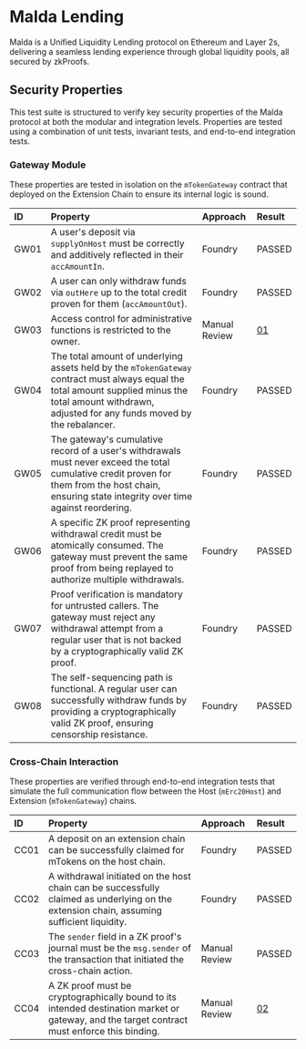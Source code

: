 # Malda Lending

Malda is a Unified Liquidity Lending protocol on Ethereum and Layer 2s,
delivering a seamless lending experience through global liquidity pools, all
secured by zkProofs.

## Security Properties

This test suite is structured to verify key security properties of the Malda
protocol at both the modular and integration levels. Properties are tested using
a combination of unit tests, invariant tests, and end-to-end integration tests.

### Gateway Module

These properties are tested in isolation on the `mTokenGateway` contract that
deployed on the Extension Chain to ensure its internal logic is sound.

| ID   | Property                                                                                                                                                                                                 | Approach      | Result                |
| :--- | :------------------------------------------------------------------------------------------------------------------------------------------------------------------------------------------------------- | :------------ | :-------------------- |
| GW01 | A user's deposit via `supplyOnHost` must be correctly and additively reflected in their `accAmountIn`.                                                                                                   | Foundry       | PASSED                |
| GW02 | A user can only withdraw funds via `outHere` up to the total credit proven for them (`accAmountOut`).                                                                                                    | Foundry       | PASSED                |
| GW03 | Access control for administrative functions is restricted to the owner.                                                                                                                                  | Manual Review | [01](/findings/01.md) |
| GW04 | The total amount of underlying assets held by the `mTokenGateway` contract must always equal the total amount supplied minus the total amount withdrawn, adjusted for any funds moved by the rebalancer. | Foundry       | PASSED                |
| GW05 | The gateway's cumulative record of a user's withdrawals must never exceed the total cumulative credit proven for them from the host chain, ensuring state integrity over time against reordering.        | Foundry       | PASSED                |
| GW06 | A specific ZK proof representing withdrawal credit must be atomically consumed. The gateway must prevent the same proof from being replayed to authorize multiple withdrawals.                           | Foundry       | PASSED                |
| GW07 | Proof verification is mandatory for untrusted callers. The gateway must reject any withdrawal attempt from a regular user that is not backed by a cryptographically valid ZK proof.                      | Foundry       | PASSED                |
| GW08 | The self-sequencing path is functional. A regular user can successfully withdraw funds by providing a cryptographically valid ZK proof, ensuring censorship resistance.                                  | Foundry       | PASSED                |

### Cross-Chain Interaction

These properties are verified through end-to-end integration tests that simulate
the full communication flow between the Host (`mErc20Host`) and Extension
(`mTokenGateway`) chains.

| ID   | Property                                                                                                                                     | Approach      | Result                |
| :--- | :------------------------------------------------------------------------------------------------------------------------------------------- | :------------ | :-------------------- |
| CC01 | A deposit on an extension chain can be successfully claimed for mTokens on the host chain.                                                   | Foundry       | PASSED                |
| CC02 | A withdrawal initiated on the host chain can be successfully claimed as underlying on the extension chain, assuming sufficient liquidity.    | Foundry       | PASSED                |
| CC03 | The `sender` field in a ZK proof's journal must be the `msg.sender` of the transaction that initiated the cross-chain action.                | Manual Review | PASSED                |
| CC04 | A ZK proof must be cryptographically bound to its intended destination market or gateway, and the target contract must enforce this binding. | Manual Review | [02](/findings/02.md) |
